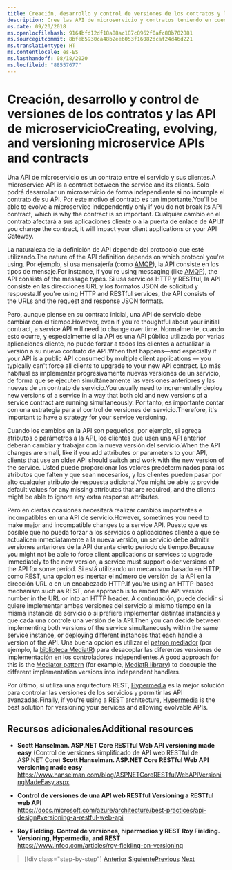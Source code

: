 ```yaml
---
title: Creación, desarrollo y control de versiones de los contratos y las API de microservicio
description: Cree las API de microservicio y contratos teniendo en cuenta la evolución y el control de versiones, porque las necesidades pueden cambiar.
ms.date: 09/20/2018
ms.openlocfilehash: 9164bfd12df18a88ac187c8962f0afc80b702881
ms.sourcegitcommit: 8bfeb5930ca48b2ee6053f16082dcaf24d46d221
ms.translationtype: HT
ms.contentlocale: es-ES
ms.lasthandoff: 08/18/2020
ms.locfileid: "88557677"
---
```

# <a name="creating-evolving-and-versioning-microservice-apis-and-contracts"></a><span data-ttu-id="a9f57-103">Creación, desarrollo y control de versiones de los contratos y las API de microservicio</span><span class="sxs-lookup"><span data-stu-id="a9f57-103">Creating, evolving, and versioning microservice APIs and contracts</span></span>

<span data-ttu-id="a9f57-104">Una API de microservicio es un contrato entre el servicio y sus clientes.</span><span class="sxs-lookup"><span data-stu-id="a9f57-104">A microservice API is a contract between the service and its clients.</span></span> <span data-ttu-id="a9f57-105">Solo podrá desarrollar un microservicio de forma independiente si no incumple el contrato de su API. Por este motivo el contrato es tan importante.</span><span class="sxs-lookup"><span data-stu-id="a9f57-105">You'll be able to evolve a microservice independently only if you do not break its API contract, which is why the contract is so important.</span></span> <span data-ttu-id="a9f57-106">Cualquier cambio en el contrato afectará a sus aplicaciones cliente o a la puerta de enlace de API.</span><span class="sxs-lookup"><span data-stu-id="a9f57-106">If you change the contract, it will impact your client applications or your API Gateway.</span></span>

<span data-ttu-id="a9f57-107">La naturaleza de la definición de API depende del protocolo que esté utilizando.</span><span class="sxs-lookup"><span data-stu-id="a9f57-107">The nature of the API definition depends on which protocol you're using.</span></span> <span data-ttu-id="a9f57-108">Por ejemplo, si usa mensajería (como [AMQP](http://www.amqp.org/)), la API consiste en los tipos de mensaje.</span><span class="sxs-lookup"><span data-stu-id="a9f57-108">For instance, if you're using messaging (like [AMQP](http://www.amqp.org/)), the API consists of the message types.</span></span> <span data-ttu-id="a9f57-109">Si usa servicios HTTP y RESTful, la API consiste en las direcciones URL y los formatos JSON de solicitud y respuesta.</span><span class="sxs-lookup"><span data-stu-id="a9f57-109">If you're using HTTP and RESTful services, the API consists of the URLs and the request and response JSON formats.</span></span>

<span data-ttu-id="a9f57-110">Pero, aunque piense en su contrato inicial, una API de servicio debe cambiar con el tiempo.</span><span class="sxs-lookup"><span data-stu-id="a9f57-110">However, even if you're thoughtful about your initial contract, a service API will need to change over time.</span></span> <span data-ttu-id="a9f57-111">Normalmente, cuando esto ocurre, y especialmente si la API es una API pública utilizada por varias aplicaciones cliente, no puede forzar a todos los clientes a actualizar la versión a su nuevo contrato de API.</span><span class="sxs-lookup"><span data-stu-id="a9f57-111">When that happens—and especially if your API is a public API consumed by multiple client applications — you typically can't force all clients to upgrade to your new API contract.</span></span> <span data-ttu-id="a9f57-112">Lo más habitual es implementar progresivamente nuevas versiones de un servicio, de forma que se ejecuten simultáneamente las versiones anteriores y las nuevas de un contrato de servicio.</span><span class="sxs-lookup"><span data-stu-id="a9f57-112">You usually need to incrementally deploy new versions of a service in a way that both old and new versions of a service contract are running simultaneously.</span></span> <span data-ttu-id="a9f57-113">Por tanto, es importante contar con una estrategia para el control de versiones del servicio.</span><span class="sxs-lookup"><span data-stu-id="a9f57-113">Therefore, it's important to have a strategy for your service versioning.</span></span>

<span data-ttu-id="a9f57-114">Cuando los cambios en la API son pequeños, por ejemplo, si agrega atributos o parámetros a la API, los clientes que usen una API anterior deberán cambiar y trabajar con la nueva versión del servicio.</span><span class="sxs-lookup"><span data-stu-id="a9f57-114">When the API changes are small, like if you add attributes or parameters to your API, clients that use an older API should switch and work with the new version of the service.</span></span> <span data-ttu-id="a9f57-115">Usted puede proporcionar los valores predeterminados para los atributos que falten y que sean necesarios, y los clientes pueden pasar por alto cualquier atributo de respuesta adicional.</span><span class="sxs-lookup"><span data-stu-id="a9f57-115">You might be able to provide default values for any missing attributes that are required, and the clients might be able to ignore any extra response attributes.</span></span>

<span data-ttu-id="a9f57-116">Pero en ciertas ocasiones necesitará realizar cambios importantes e incompatibles en una API de servicio.</span><span class="sxs-lookup"><span data-stu-id="a9f57-116">However, sometimes you need to make major and incompatible changes to a service API.</span></span> <span data-ttu-id="a9f57-117">Puesto que es posible que no pueda forzar a los servicios o aplicaciones cliente a que se actualicen inmediatamente a la nueva versión, un servicio debe admitir versiones anteriores de la API durante cierto período de tiempo.</span><span class="sxs-lookup"><span data-stu-id="a9f57-117">Because you might not be able to force client applications or services to upgrade immediately to the new version, a service must support older versions of the API for some period.</span></span> <span data-ttu-id="a9f57-118">Si está utilizando un mecanismo basado en HTTP, como REST, una opción es insertar el número de versión de la API en la dirección URL o en un encabezado HTTP.</span><span class="sxs-lookup"><span data-stu-id="a9f57-118">If you're using an HTTP-based mechanism such as REST, one approach is to embed the API version number in the URL or into an HTTP header.</span></span> <span data-ttu-id="a9f57-119">A continuación, puede decidir si quiere implementar ambas versiones del servicio al mismo tiempo en la misma instancia de servicio o si prefiere implementar distintas instancias y que cada una controle una versión de la API.</span><span class="sxs-lookup"><span data-stu-id="a9f57-119">Then you can decide between implementing both versions of the service simultaneously within the same service instance, or deploying different instances that each handle a version of the API.</span></span> <span data-ttu-id="a9f57-120">Una buena opción es utilizar el [patrón mediador](https://en.wikipedia.org/wiki/Mediator_pattern) (por ejemplo, la [biblioteca MediatR](https://github.com/jbogard/MediatR)) para desacoplar las diferentes versiones de implementación en los controladores independientes.</span><span class="sxs-lookup"><span data-stu-id="a9f57-120">A good approach for this is the [Mediator pattern](https://en.wikipedia.org/wiki/Mediator_pattern) (for example, [MediatR library](https://github.com/jbogard/MediatR)) to decouple the different implementation versions into independent handlers.</span></span>

<span data-ttu-id="a9f57-121">Por último, si utiliza una arquitectura REST, [Hypermedia](https://www.infoq.com/articles/mark-baker-hypermedia) es la mejor solución para controlar las versiones de los servicios y permitir las API avanzadas.</span><span class="sxs-lookup"><span data-stu-id="a9f57-121">Finally, if you're using a REST architecture, [Hypermedia](https://www.infoq.com/articles/mark-baker-hypermedia) is the best solution for versioning your services and allowing evolvable APIs.</span></span>

## <a name="additional-resources"></a><span data-ttu-id="a9f57-122">Recursos adicionales</span><span class="sxs-lookup"><span data-stu-id="a9f57-122">Additional resources</span></span>

- <span data-ttu-id="a9f57-123">**Scott Hanselman. ASP.NET Core RESTful Web API versioning made easy** (Control de versiones simplificado de API web RESTful de ASP.NET Core) </span><span class="sxs-lookup"><span data-stu-id="a9f57-123">**Scott Hanselman. ASP.NET Core RESTful Web API versioning made easy** </span></span>\
  <https://www.hanselman.com/blog/ASPNETCoreRESTfulWebAPIVersioningMadeEasy.aspx>

- <span data-ttu-id="a9f57-124">**Control de versiones de una API web RESTful** </span><span class="sxs-lookup"><span data-stu-id="a9f57-124">**Versioning a RESTful web API** </span></span>\
  <https://docs.microsoft.com/azure/architecture/best-practices/api-design#versioning-a-restful-web-api>

- <span data-ttu-id="a9f57-125">**Roy Fielding. Control de versiones, hipermedios y REST** </span><span class="sxs-lookup"><span data-stu-id="a9f57-125">**Roy Fielding. Versioning, Hypermedia, and REST** </span></span>\
  <https://www.infoq.com/articles/roy-fielding-on-versioning>

>[!div class="step-by-step"]
><span data-ttu-id="a9f57-126">[Anterior](asynchronous-message-based-communication.md)
>[Siguiente](microservices-addressability-service-registry.md)</span><span class="sxs-lookup"><span data-stu-id="a9f57-126">[Previous](asynchronous-message-based-communication.md)
[Next](microservices-addressability-service-registry.md)</span></span>
